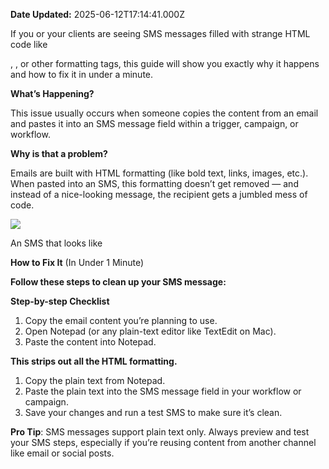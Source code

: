 **Date Updated:** 2025-06-12T17:14:41.000Z

If you or your clients are seeing SMS messages filled with strange HTML code like <div>, <span>, or other formatting tags, this guide will show you exactly why it happens and how to fix it in under a minute.
  
  
**What’s Happening?**

  
This issue usually occurs when someone copies the content from an email and pastes it into an SMS message field within a trigger, campaign, or workflow.

  
**Why is that a problem?**

  
Emails are built with HTML formatting (like bold text, links, images, etc.). When pasted into an SMS, this formatting doesn’t get removed — and instead of a nice-looking message, the recipient gets a jumbled mess of code.

  
![](https://s3.amazonaws.com/cdn.freshdesk.com/data/helpdesk/attachments/production/155048146600/original/D4Yv_HZF0w8VQOnZEO6hbkFI-i5iBekEhg.png?1749728200)

An SMS that looks like
  
  
**How to Fix It** (In Under 1 Minute)

**Follow these steps to clean up your SMS message:**

  
**Step-by-step Checklist**

1. Copy the email content you’re planning to use.
2. Open Notepad (or any plain-text editor like TextEdit on Mac).
3. Paste the content into Notepad.

**This strips out all the HTML formatting.**  

1. Copy the plain text from Notepad.
2. Paste the plain text into the SMS message field in your workflow or campaign.
3. Save your changes and run a test SMS to make sure it’s clean.
  
  
**Pro Tip**: SMS messages support plain text only. Always preview and test your SMS steps, especially if you’re reusing content from another channel like email or social posts.
  
  